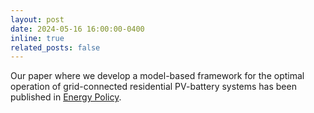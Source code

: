 ```yaml
---
layout: post
date: 2024-05-16 16:00:00-0400
inline: true
related_posts: false
---
```


Our paper where we develop a model-based framework for the optimal operation of grid-connected residential PV-battery systems has been published in [Energy Policy](https://doi.org/10.1016/j.enpol.2024.114167).


